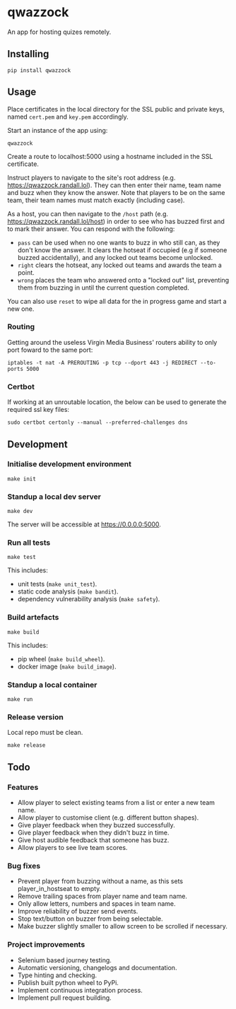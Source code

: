 
# qwazzock

An app for hosting quizes remotely.

## Installing

`pip install qwazzock`

## Usage

Place certificates in the local directory for the SSL public and private keys, named `cert.pem` and `key.pem` accordingly.

Start an instance of the app using:

`qwazzock`

Create a route to localhost:5000 using a hostname included in the SSL certificate.

Instruct players to navigate to the site's root address (e.g. https://qwazzock.randall.lol). They can then enter their name, team name and buzz when they know the answer. Note that players to be on the same team, their team names must match exactly (including case). 

As a host, you can then navigate to the `/host` path (e.g. https://qwazzock.randall.lol/host) in order to see who has buzzed first and to mark their answer. You can respond with the following:

- `pass` can be used when no one wants to buzz in who still can, as they don't know the answer. It clears the hotseat if occupied (e.g if someone buzzed accidentally), and any locked out teams become unlocked.
- `right` clears the hotseat, any locked out teams and awards the team a point.
- `wrong` places the team who answered onto a "locked out" list, preventing them from buzzing in until the current question completed.

You can also use `reset` to wipe all data for the in progress game and start a new one.

### Routing

Getting around the useless Virgin Media Business' routers ability to only port foward to the same port:

```
iptables -t nat -A PREROUTING -p tcp --dport 443 -j REDIRECT --to-ports 5000
```

### Certbot

If working at an unroutable location, the below can be used to generate the required ssl key files:

```sudo certbot certonly --manual --preferred-challenges dns```

## Development

### Initialise development environment

`make init`

### Standup a local dev server

`make dev`

The server will be accessible at https://0.0.0.0:5000.

### Run all tests

`make test`

This includes:

- unit tests (`make unit_test`).
- static code analysis (`make bandit`).
- dependency vulnerability analysis (`make safety`).

### Build artefacts

`make build`

This includes:

- pip wheel (`make build_wheel`).
- docker image (`make build_image`).

### Standup a local container

`make run`

### Release version

Local repo must be clean.

`make release`

## Todo

### Features
- Allow player to select existing teams from a list or enter a new team name.
- Allow player to customise client (e.g. different button shapes).
- Give player feedback when they buzzed successfully.
- Give player feedback when they didn't buzz in time.
- Give host audible feedback that someone has buzz.
- Allow players to see live team scores.

### Bug fixes
- Prevent player from buzzing without a name, as this sets player_in_hostseat to empty.
- Remove trailing spaces from player name and team name.
- Only allow letters, numbers and spaces in team name.
- Improve reliability of buzzer send events.
- Stop text/button on buzzer from being selectable.
- Make buzzer slightly smaller to allow screen to be scrolled if necessary.

### Project improvements
- Selenium based journey testing.
- Automatic versioning, changelogs and documentation.
- Type hinting and checking.
- Publish built python wheel to PyPi.
- Implement continuous integration process.
- Implement pull request building.
